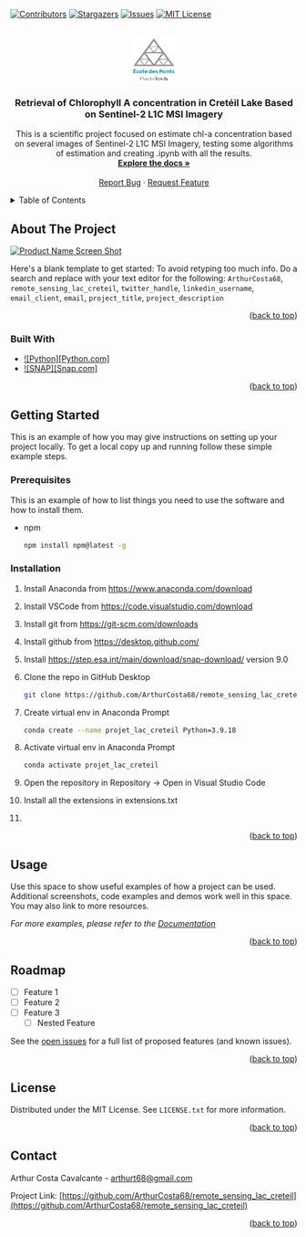 <!-- Improved compatibility of back to top link: See: https://github.com/othneildrew/Best-README-Template/pull/73 -->
<a name="readme-top"></a>
<!--
*** Thanks for checking out the Best-README-Template. If you have a suggestion
*** that would make this better, please fork the repo and create a pull request
*** or simply open an issue with the tag "enhancement".
*** Don't forget to give the project a star!
*** Thanks again! Now go create something AMAZING! :D
-->


<!-- PROJECT SHIELDS -->
<!--
*** I'm using markdown "reference style" links for readability.
*** Reference links are enclosed in brackets [ ] instead of parentheses ( ).
*** See the bottom of this document for the declaration of the reference variables
*** for contributors-url, forks-url, etc. This is an optional, concise syntax you may use.
*** https://www.markdownguide.org/basic-syntax/#reference-style-links
-->
[![Contributors][contributors-shield]][contributors-url]
[![Stargazers][stars-shield]][stars-url]
[![Issues][issues-shield]][issues-url]
[![MIT License][license-shield]][license-url]



<!-- PROJECT LOGO -->
<br />
<div align="center">
  <a href="https://github.com/ArthurCosta68/remote_sensing_lac_creteil">
    <img src="data\images\ecole_des_ponts_logo.png" alt="Logo" width="80" height="80">
  </a>

<h3 align="center">Retrieval of Chlorophyll A concentration in Cretéil Lake Based on Sentinel-2 L1C MSI Imagery</h3>

  <p align="center">
    This is a scientific project focused on estimate chl-a concentration based on several images of Sentinel-2 L1C MSI Imagery, testing some algorithms of estimation and creating .ipynb with all the results.
    <br />
    <a href="https://github.com/ArthurCosta68/remote_sensing_lac_creteil"><strong>Explore the docs »</strong></a>
    <br />
    <br />
    <a href="https://github.com/ArthurCosta68/remote_sensing_lac_creteil/issues/new?labels=bug&template=bug-report---.md">Report Bug</a>
    ·
    <a href="https://github.com/ArthurCosta68/remote_sensing_lac_creteil/issues/new?labels=enhancement&template=feature-request---.md">Request Feature</a>
  </p>
</div>



<!-- TABLE OF CONTENTS -->
<details>
  <summary>Table of Contents</summary>
  <ol>
    <li>
      <a href="#about-the-project">About The Project</a>
      <ul>
        <li><a href="#built-with">Built With</a></li>
      </ul>
    </li>
    <li>
      <a href="#getting-started">Getting Started</a>
      <ul>
        <li><a href="#prerequisites">Prerequisites</a></li>
        <li><a href="#installation">Installation</a></li>
      </ul>
    </li>
    <li><a href="#usage">Usage</a></li>
    <li><a href="#roadmap">Roadmap</a></li>
    <li><a href="#contributing">Contributing</a></li>
    <li><a href="#license">License</a></li>
    <li><a href="#contact">Contact</a></li>
  </ol>
</details>



<!-- ABOUT THE PROJECT -->
## About The Project

[![Product Name Screen Shot][product-screenshot]](https://example.com)

Here's a blank template to get started: To avoid retyping too much info. Do a search and replace with your text editor for the following: `ArthurCosta68`, `remote_sensing_lac_creteil`, `twitter_handle`, `linkedin_username`, `email_client`, `email`, `project_title`, `project_description`

<p align="right">(<a href="#readme-top">back to top</a>)</p>



### Built With

* [![Python][Python.com]][Next-url]
* [![SNAP][Snap.com]][Next-url]

<p align="right">(<a href="#readme-top">back to top</a>)</p>



<!-- GETTING STARTED -->
## Getting Started

This is an example of how you may give instructions on setting up your project locally.
To get a local copy up and running follow these simple example steps.

### Prerequisites

This is an example of how to list things you need to use the software and how to install them.
* npm
  ```sh
  npm install npm@latest -g
  ```

### Installation

1. Install Anaconda from https://www.anaconda.com/download
2. Install VSCode from https://code.visualstudio.com/download
3. Install git from https://git-scm.com/downloads
4. Install github from https://desktop.github.com/
5. Install https://step.esa.int/main/download/snap-download/ version 9.0

6. Clone the repo in GitHub Desktop
   ```sh
   git clone https://github.com/ArthurCosta68/remote_sensing_lac_creteil.git
   ```
7. Create virtual env in Anaconda Prompt
   ```sh
   conda create --name projet_lac_creteil Python=3.9.18
   ```
8. Activate virtual env in Anaconda Prompt

    ```sh
   conda activate projet_lac_creteil
   ```
9. Open the repository in Repository -> Open in Visual Studio Code

10. Install all the extensions in extensions.txt

11. 

<p align="right">(<a href="#readme-top">back to top</a>)</p>



<!-- USAGE EXAMPLES -->
## Usage

Use this space to show useful examples of how a project can be used. Additional screenshots, code examples and demos work well in this space. You may also link to more resources.

_For more examples, please refer to the [Documentation](https://example.com)_

<p align="right">(<a href="#readme-top">back to top</a>)</p>



<!-- ROADMAP -->
## Roadmap

- [ ] Feature 1
- [ ] Feature 2
- [ ] Feature 3
    - [ ] Nested Feature

See the [open issues](https://github.com/ArthurCosta68/remote_sensing_lac_creteil/issues) for a full list of proposed features (and known issues).

<p align="right">(<a href="#readme-top">back to top</a>)</p>




<!-- LICENSE -->
## License

Distributed under the MIT License. See `LICENSE.txt` for more information.

<p align="right">(<a href="#readme-top">back to top</a>)</p>



<!-- CONTACT -->
## Contact

Arthur Costa Cavalcante - arthurt68@gmail.com

Project Link: [https://github.com/ArthurCosta68/remote_sensing_lac_creteil](https://github.com/ArthurCosta68/remote_sensing_lac_creteil)

<p align="right">(<a href="#readme-top">back to top</a>)</p>



<!-- MARKDOWN LINKS & IMAGES -->
<!-- https://www.markdownguide.org/basic-syntax/#reference-style-links -->
[contributors-shield]: https://img.shields.io/github/contributors/ArthurCosta68/remote_sensing_lac_creteil.svg?style=for-the-badge
[contributors-url]: https://github.com/ArthurCosta68/remote_sensing_lac_creteil/graphs/contributors
[forks-shield]: https://img.shields.io/github/forks/ArthurCosta68/remote_sensing_lac_creteil.svg?style=for-the-badge
[forks-url]: https://github.com/ArthurCosta68/remote_sensing_lac_creteil/network/members
[stars-shield]: https://img.shields.io/github/stars/ArthurCosta68/remote_sensing_lac_creteil.svg?style=for-the-badge
[stars-url]: https://github.com/ArthurCosta68/remote_sensing_lac_creteil/stargazers
[issues-shield]: https://img.shields.io/github/issues/ArthurCosta68/remote_sensing_lac_creteil.svg?style=for-the-badge
[issues-url]: https://github.com/ArthurCosta68/remote_sensing_lac_creteil/issues
[license-shield]: https://img.shields.io/github/license/ArthurCosta68/remote_sensing_lac_creteil.svg?style=for-the-badge
[license-url]: https://github.com/ArthurCosta68/remote_sensing_lac_creteil/blob/master/LICENSE.txt
[linkedin-shield]: https://img.shields.io/badge/-LinkedIn-black.svg?style=for-the-badge&logo=linkedin&colorB=555
[product-screenshot]: data/images/imagem_produto_final.png
[Next.js]: https://img.shields.io/badge/next.js-000000?style=for-the-badge&logo=nextdotjs&logoColor=white
[Next-url]: https://nextjs.org/
[React.js]: https://img.shields.io/badge/React-20232A?style=for-the-badge&logo=react&logoColor=61DAFB
[React-url]: https://reactjs.org/
[Vue.js]: https://img.shields.io/badge/Vue.js-35495E?style=for-the-badge&logo=vuedotjs&logoColor=4FC08D
[Vue-url]: https://vuejs.org/
[Angular.io]: https://img.shields.io/badge/Angular-DD0031?style=for-the-badge&logo=angular&logoColor=white
[Angular-url]: https://angular.io/
[Svelte.dev]: https://img.shields.io/badge/Svelte-4A4A55?style=for-the-badge&logo=svelte&logoColor=FF3E00
[Svelte-url]: https://svelte.dev/
[Laravel.com]: https://img.shields.io/badge/Laravel-FF2D20?style=for-the-badge&logo=laravel&logoColor=white
[Laravel-url]: https://laravel.com
[Bootstrap.com]: https://img.shields.io/badge/Bootstrap-563D7C?style=for-the-badge&logo=bootstrap&logoColor=white
[Bootstrap-url]: https://getbootstrap.com
[JQuery.com]: https://img.shields.io/badge/jQuery-0769AD?style=for-the-badge&logo=jquery&logoColor=white
[JQuery-url]: https://jquery.com 
